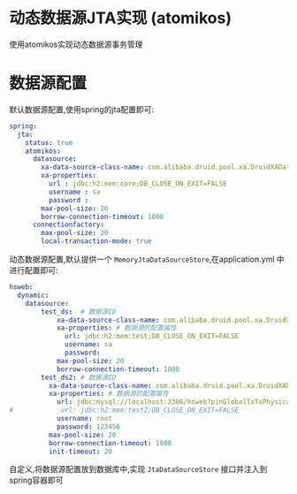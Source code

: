 # 动态数据源JTA实现 (atomikos)
使用atomikos实现动态数据源事务管理

# 数据源配置
默认数据源配置,使用spring的jta配置即可:
```yaml
spring:
  jta:
    status: true
    atomikos:
      datasource:
        xa-data-source-class-name: com.alibaba.druid.pool.xa.DruidXADataSource
        xa-properties:
          url : jdbc:h2:mem:core;DB_CLOSE_ON_EXIT=FALSE
          username : sa
          password :
        max-pool-size: 20
        borrow-connection-timeout: 1000
      connectionfactory:
        max-pool-size: 20
        local-transaction-mode: true
```

动态数据源配置,默认提供一个 ``MemoryJtaDataSourceStore``,在application.yml 中进行配置即可:
```yaml
hsweb:
  dynamic:
    datasource:
        test_ds:  # 数据源ID
            xa-data-source-class-name: com.alibaba.druid.pool.xa.DruidXADataSource
            xa-properties: # 数据源的配置属性
              url: jdbc:h2:mem:test;DB_CLOSE_ON_EXIT=FALSE
              username: sa
              password:
            max-pool-size: 20
            borrow-connection-timeout: 1000
        test_ds2: # 数据源ID
          xa-data-source-class-name: com.alibaba.druid.pool.xa.DruidXADataSource
          xa-properties: # 数据源的配置属性
            url: jdbc:mysql://localhost:3306/hsweb?pinGlobalTxToPhysicalConnection=true&useSSL=false&useUnicode=true&characterEncoding=utf-8&autoReconnect=true&failOverReadOnly=false
#            url: jdbc:h2:mem:test2;DB_CLOSE_ON_EXIT=FALSE
            username: root
            password: 123456
          max-pool-size: 20
          borrow-connection-timeout: 1000
          init-timeout: 20
```

自定义,将数据源配置放到数据库中,实现 ``JtaDataSourceStore`` 接口并注入到spring容器即可
